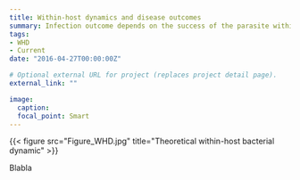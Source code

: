 ```yaml
---
title: Within-host dynamics and disease outcomes
summary: Infection outcome depends on the success of the parasite within its host. With theoretical and empirical approaches, we study what influences pathogen dynamics and its implication on symptoms.
tags:
- WHD
- Current
date: "2016-04-27T00:00:00Z"

# Optional external URL for project (replaces project detail page).
external_link: ""

image:
  caption:
  focal_point: Smart
---
```


{{< figure src="Figure_WHD.jpg" title="Theoretical within-host bacterial dynamic" >}}

Blabla

